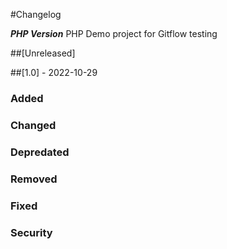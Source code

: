 #Changelog

***PHP Version***
PHP Demo project for Gitflow testing

##[Unreleased]

##[1.0] - 2022-10-29
### Added

### Changed

### Depredated

### Removed

### Fixed

### Security
